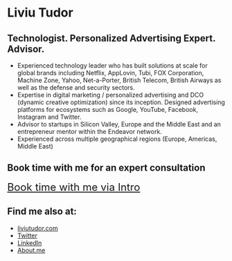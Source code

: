 # Liviu Tudor

## Technologist. Personalized Advertising Expert. Advisor.

* Experienced technology leader who has built solutions at scale for global brands including Netflix, AppLovin, Tubi, FOX Corporation, Machine Zone, Yahoo, Net-a-Porter, British Telecom, British Airways as well as the defense and security sectors.
* Expertise in digital marketing / personalized advertising and DCO (dynamic creative optimization) since its inception. Designed advertising platforms for ecosystems such as Google, YouTube, Facebook, Instagram and Twitter.
* Advisor to startups in Silicon Valley, Europe and the Middle East and an entrepreneur mentor within the Endeavor network.
* Experienced across multiple geographical regions (Europe, Americas, Middle East) 

## Book time with me for an expert consultation

<span style="color: #E91D2B; font-size:18pt;">[Book time with me via Intro](https://intro.co/LiviuTudor)</span>

## Find me also at:
* [liviutudor.com](https://liviutudor.com)
* [Twitter](https://twitter.com/liviutudor)
* [LinkedIn](https://www.linkedin.com/in/liviutudor/)
* [About.me](http://about.me/liviutudor)
